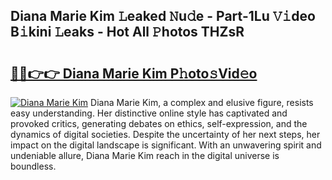 ## Diana Marie Kim 𝙻eaked 𝙽u𝚍e - Part-1Lu 𝚅𝚒deo B𝚒kini 𝙻eaks - Hot All 𝙿hotos THZsR

# <h2><a href="http://ld0nf9t.urlbe.top/?page=Diana+Marie+Kim">🔗🔗👉👉 Diana Marie Kim P𝚑oto𝚜Vid𝚎o</a></h2>

[![Diana Marie Kim](https://i.imgur.com/eBuTRDB.gif)](http://ld0nf9t.urlbe.top/?page=Diana+Marie+Kim)
Diana Marie Kim, a complex and elusive figure, resists easy understanding. Her distinctive online style has captivated and provoked critics, generating debates on ethics, self-expression, and the dynamics of digital societies. Despite the uncertainty of her next steps, her impact on the digital landscape is significant. With an unwavering spirit and undeniable allure, Diana Marie Kim reach in the digital universe is boundless.
